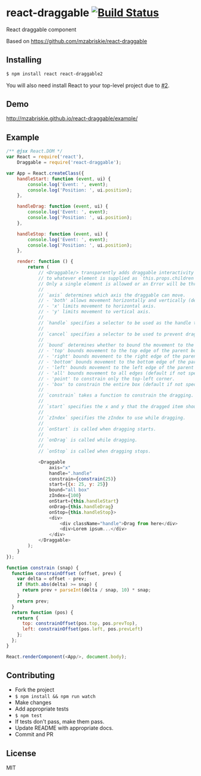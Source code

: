 # react-draggable [![Build Status](https://travis-ci.org/mikepb/react-draggable.svg?branch=master)](https://travis-ci.org/mikepb/react-draggable)

React draggable component

Based on https://github.com/mzabriskie/react-draggable

## Installing

```bash
$ npm install react react-draggable2
```

You will also need install React to your top-level project due to
[#2](https://github.com/mzabriskie/react-draggable/issues/22).

## Demo

http://mzabriskie.github.io/react-draggable/example/

## Example

```js
/** @jsx React.DOM */
var React = require('react'),
	Draggable = require('react-draggable');

var App = React.createClass({
	handleStart: function (event, ui) {
		console.log('Event: ', event);
		console.log('Position: ', ui.position);
	},

	handleDrag: function (event, ui) {
		console.log('Event: ', event);
        console.log('Position: ', ui.position);
	},

	handleStop: function (event, ui) {
		console.log('Event: ', event);
        console.log('Position: ', ui.position);
	},

	render: function () {
		return (
			// <Draggable/> transparently adds draggable interactivity
			// to whatever element is supplied as `this.props.children`.
			// Only a single element is allowed or an Error will be thrown.
			//
			// `axis` determines which axis the draggable can move.
			// - 'both' allows movement horizontally and vertically (default).
			// - 'x' limits movement to horizontal axis.
			// - 'y' limits movement to vertical axis.
			//
			// `handle` specifies a selector to be used as the handle that initiates drag.
			//
			// `cancel` specifies a selector to be used to prevent drag initialization.
			//
			// `bound` determines whether to bound the movement to the parent box.
			// - 'top' bounds movement to the top edge of the parent box.
			// - 'right' bounds movement to the right edge of the parent box.
			// - 'bottom' bounds movement to the bottom edge of the parent box.
			// - 'left' bounds movement to the left edge of the parent box.
		 	// - 'all' bounds movement to all edges (default if not specified).
			// - 'point' to constrain only the top-left corner.
			// - 'box' to constrain the entire box (default if not specified).
			//
			// `constrain` takes a function to constrain the dragging.
			//
			// `start` specifies the x and y that the dragged item should start at
			//
			// `zIndex` specifies the zIndex to use while dragging.
			//
			// `onStart` is called when dragging starts.
			//
			// `onDrag` is called while dragging.
			//
			// `onStop` is called when dragging stops.

			<Draggable
				axis="x"
				handle=".handle"
				constrain={constrain(25)}
				start={{x: 25, y: 25}}
				bound="all box"
				zIndex={100}
				onStart={this.handleStart}
				onDrag={this.handleDrag}
				onStop={this.handleStop}>
				<div>
					<div className="handle">Drag from here</div>
					<div>Lorem ipsum...</div>
				</div>
			</Draggable>
		);
	}
});

function constrain (snap) {
  function constrainOffset (offset, prev) {
    var delta = offset - prev;
    if (Math.abs(delta) >= snap) {
      return prev + parseInt(delta / snap, 10) * snap;
    }
    return prev;
  }
  return function (pos) {
    return {
      top: constrainOffset(pos.top, pos.prevTop),
      left: constrainOffset(pos.left, pos.prevLeft)
    };
  };
}

React.renderComponent(<App/>, document.body);
```

## Contributing

- Fork the project
- `$ npm install && npm run watch`
- Make changes
- Add appropriate tests
- `$ npm test`
- If tests don't pass, make them pass.
- Update README with appropriate docs.
- Commit and PR

## License

MIT
